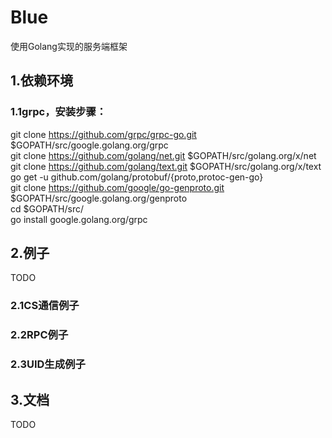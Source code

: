 # Blue 
使用Golang实现的服务端框架

## 1.依赖环境  
### 1.1grpc，安装步骤：  
git clone https://github.com/grpc/grpc-go.git $GOPATH/src/google.golang.org/grpc  
git clone https://github.com/golang/net.git $GOPATH/src/golang.org/x/net  
git clone https://github.com/golang/text.git $GOPATH/src/golang.org/x/text  
go get -u github.com/golang/protobuf/{proto,protoc-gen-go}  
git clone https://github.com/google/go-genproto.git $GOPATH/src/google.golang.org/genproto  
cd $GOPATH/src/  
go install google.golang.org/grpc  

## 2.例子  
TODO
### 2.1CS通信例子  
### 2.2RPC例子  
### 2.3UID生成例子  

## 3.文档  
TODO
